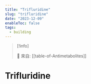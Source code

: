 ```yaml
---
title: "Trifluridine"
slug: "trifluridine"
date: "2023-12-09"
enableToc: false
tags:
  - building
---
```


> [!info]
>
> 🌱 來自: [[table-of-Antimetabolites]]

# Trifluridine


